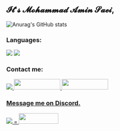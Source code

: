 ## 𝓘𝓽'𝓼 𝓜𝓸𝓱𝓪𝓶𝓶𝓪𝓭 𝓐𝓶𝓲𝓷 𝓢𝓪𝓮𝓲,

![Anurag's GitHub stats](https://github-readme-stats.vercel.app/api?username=AminSaei&theme=midnight-purple&show_icons=true)

### Languages:

<img src="https://img.shields.io/badge/Python-FFD43B?style=for-the-badge&logo=python&logoColor=blue"> <img src="https://img.shields.io/badge/JavaScript-323330?style=for-the-badge&logo=javascript&logoColor=F7DF1E">

### Contact me:
<body>
  <a href="https://www.instagram.com/amiin_saeii/">
<img src="https://img.shields.io/badge/Instagram-E4405F?style=for-the-badge&logo=instagram&logoColor=white"> <a href="https://twitter.com/sm_amiin"> <img width="123.25" height="28" src="https://img.shields.io/badge/Twitter-1DA1F2?style=for-the-badge&logo=twitter&logoColor=white"> <a href="https://t.me/tmem_goat"> <img width="123.25" height="28" src="https://img.shields.io/badge/Telegram-2CA5E0?style=for-the-badge&logo=telegram&logoColor=white"> <body>
 
### Message me on Discord.

<img src="https://img.shields.io/badge/Discord-5865F2?style=for-the-badge&logo=discord&logoColor=white"> = <img width="104.75" height="28" src="https://cdn.discordapp.com/attachments/685981435282325559/979504737474973737/unknown.png">





